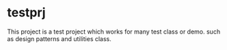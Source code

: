 # testprj
This project is a test project which works for many test class or demo. such as design patterns and utilities class. 
